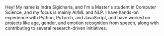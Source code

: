 Hey! My name is Indra Sigicharla, and I'm a Master's student in Computer Science, and my focus is mainly AI/ML and NLP. I have hands-on experience with Python, PyTorch, and JavaScript, and have worked on projects like age, gender, and emotion recognition from speech, along with contributing to several research-driven initiatives.

